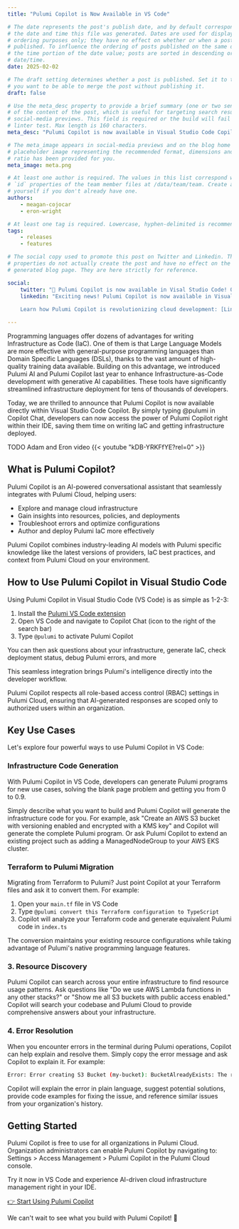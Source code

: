 ```yaml
---
title: "Pulumi Copilot is Now Available in VS Code"

# The date represents the post's publish date, and by default corresponds with
# the date and time this file was generated. Dates are used for display and
# ordering purposes only; they have no effect on whether or when a post is
# published. To influence the ordering of posts published on the same date, use
# the time portion of the date value; posts are sorted in descending order by
# date/time.
date: 2025-02-02

# The draft setting determines whether a post is published. Set it to true if
# you want to be able to merge the post without publishing it.
draft: false

# Use the meta_desc property to provide a brief summary (one or two sentences)
# of the content of the post, which is useful for targeting search results or
# social-media previews. This field is required or the build will fail the
# linter test. Max length is 160 characters.
meta_desc: "Pulumi Copilot is now available in Visual Studio Code Copilot- offload tasks to Copilot right in your IDE by typing @pulumi in VS Code Copilot chat."

# The meta_image appears in social-media previews and on the blog home page. A
# placeholder image representing the recommended format, dimensions and aspect
# ratio has been provided for you.
meta_image: meta.png

# At least one author is required. The values in this list correspond with the
# `id` properties of the team member files at /data/team/team. Create a file for
# yourself if you don't already have one.
authors:
    - meagan-cojocar
    - eron-wright

# At least one tag is required. Lowercase, hyphen-delimited is recommended.
tags:
    - releases
    - features

# The social copy used to promote this post on Twitter and Linkedin. These
# properties do not actually create the post and have no effect on the
# generated blog page. They are here strictly for reference.

social:
    twitter: "🎉 Pulumi Copilot is now available in Visal Studio Code! Offload tasks to Pulumi Copilot right in your IDE by typing @pulumi in Copilot Chat. Build, deploy, and manage cloud infrastructure more efficiently than ever."
    linkedin: "Exciting news! Pulumi Copilot is now available in Visual Studio Code Copilot, bringing AI-powered cloud infrastructure management directly to your IDE. Simply install the Pulumi extension and type @pulumi in Copilot Chat to access Pulumi's cloud intelligence and streamline your infrastructure workflows. 
    
    Learn how Pulumi Copilot is revolutionizing cloud development: [Link]"

---
```

Programming languages offer dozens of advantages for writing Infrastructure as Code (IaC). One of them is that Large Language Models are more effective with general-purpose programming languages than Domain Specific Languages (DSLs), thanks to the vast amount of high-quality training data available. Building on this advantage, we introduced Pulumi AI and Pulumi Copilot last year to enhance Infrastructure-as-Code development with generative AI capabilities. These tools have significantly streamlined infrastructure deployment for tens of thousands of developers.

Today, we are thrilled to announce that Pulumi Copilot is now available directly within Visual Studio Code Copilot. By simply typing @pulumi in Copilot Chat, developers can now access the power of Pulumi Copilot right within their IDE, saving them time on writing IaC and getting infrastructure deployed.

<!--more-->

TODO Adam and Eron video {{< youtube "kDB-YRKFfYE?rel=0" >}}

## What is Pulumi Copilot?

Pulumi Copilot is an AI-powered conversational assistant that seamlessly integrates with Pulumi Cloud, helping users:

* Explore and manage cloud infrastructure
* Gain insights into resources, policies, and deployments
* Troubleshoot errors and optimize configurations
* Author and deploy Pulumi IaC more effectively

Pulumi Copilot combines industry-leading AI models with Pulumi specific knowledge like the latest versions of providers, IaC best practices, and context from Pulumi Cloud on your environment.

## How to Use Pulumi Copilot in Visual Studio Code

Using Pulumi Copilot in Visual Studio Code (VS Code) is as simple as 1-2-3:

1. Install the [Pulumi VS Code extension](https://marketplace.visualstudio.com/items?itemName=pulumi.pulumi-vscode-tools)
2. Open VS Code and navigate to Copilot Chat (icon to the right of the search bar)
3. Type `@pulumi` to activate Pulumi Copilot

You can then ask questions about your infrastructure, generate IaC, check deployment status, debug Pulumi errors, and more

This seamless integration brings Pulumi's intelligence directly into the developer workflow.

Pulumi Copilot respects all role-based access control (RBAC) settings in Pulumi Cloud, ensuring that AI-generated responses are scoped only to authorized users within an organization.

## Key Use Cases

Let's explore four powerful ways to use Pulumi Copilot in VS Code:

### Infrastructure Code Generation

With Pulumi Copilot in VS Code, developers can generate Pulumi programs for new use cases, solving the blank page problem and getting you from 0 to 0.9.

Simply describe what you want to build and Pulumi Copilot will generate the infrastructure code for you. For example, ask "Create an AWS S3 bucket with versioning enabled and encrypted with a KMS key" and Copilot will generate the complete Pulumi program. Or ask Pulumi Copilot to extend an existing project such as adding a ManagedNodeGroup to your AWS EKS cluster.

### Terraform to Pulumi Migration

Migrating from Terraform to Pulumi? Just point Copilot at your Terraform files and ask it to convert them. For example:

1. Open your `main.tf` file in VS Code
2. Type `@pulumi convert this Terraform configuration to TypeScript`
3. Copilot will analyze your Terraform code and generate equivalent Pulumi code in `index.ts`

The conversion maintains your existing resource configurations while taking advantage of Pulumi's native programming language features.

### 3. Resource Discovery

Pulumi Copilot can search across your entire infrastructure to find resource usage patterns. Ask questions like "Do we use AWS Lambda functions in any other stacks?" or "Show me all S3 buckets with public access enabled." Copilot will search your codebase and Pulumi Cloud to provide comprehensive answers about your infrastructure.

### 4. Error Resolution

When you encounter errors in the terminal during Pulumi operations, Copilot can help explain and resolve them. Simply copy the error message and ask Copilot to explain it. For example:

```bash
Error: Error creating S3 Bucket (my-bucket): BucketAlreadyExists: The requested bucket name is not available
```

Copilot will explain the error in plain language, suggest potential solutions, provide code examples for fixing the issue, and reference similar issues from your organization's history.

## Getting Started

Pulumi Copilot is free to use for all organizations in Pulumi Cloud. Organization administrators can enable Pulumi Copilot by navigating to:
Settings > Access Management > Pulumi Copilot in the Pulumi Cloud console.

Try it now in VS Code and experience AI-driven cloud infrastructure management right in your IDE.

[👉 Start Using Pulumi Copilot](app.pulumi.com)

We can't wait to see what you build with Pulumi Copilot! 🚀
